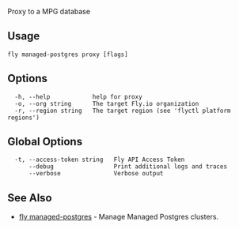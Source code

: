Proxy to a MPG database

## Usage
~~~
fly managed-postgres proxy [flags]
~~~

## Options

~~~
  -h, --help            help for proxy
  -o, --org string      The target Fly.io organization
  -r, --region string   The target region (see 'flyctl platform regions')
~~~

## Global Options

~~~
  -t, --access-token string   Fly API Access Token
      --debug                 Print additional logs and traces
      --verbose               Verbose output
~~~

## See Also

* [fly managed-postgres](/docs/flyctl/managed-postgres/)	 - Manage Managed Postgres clusters.

